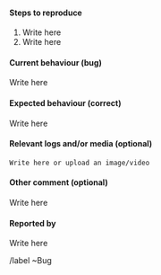 <!-- 
This is a comment and will be hidden :)
Thanks for helping us create a better product, you're awesome!
Example/instructions issue here: gitlab.com/helloskin/backlog/issues/4 
-->


#### Steps to reproduce 
1. Write here
2. Write here


#### Current behaviour (bug)
Write here


#### Expected behaviour (correct)
Write here


#### Relevant logs and/or media (optional)
```
Write here or upload an image/video
```

#### Other comment (optional)
Write here


#### Reported by
Write here


<!-- Don't edit below this line -->
/label ~Bug

